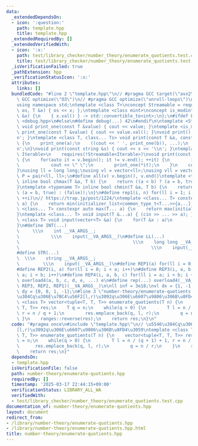 ```yaml
---
data:
  _extendedDependsOn:
  - icon: ':question:'
    path: template.hpp
    title: template.hpp
  _extendedRequiredBy: []
  _extendedVerifiedWith:
  - icon: ':x:'
    path: test/library_checker/number_theory/enumerate_quotients.test.cpp
    title: test/library_checker/number_theory/enumerate_quotients.test.cpp
  _isVerificationFailed: true
  _pathExtension: hpp
  _verificationStatusIcon: ':x:'
  attributes:
    links: []
  bundledCode: "#line 2 \"template.hpp\"\n// #pragma GCC target(\"avx2\")\n// #pragma\
    \ GCC optimize(\"O3\")\n// #pragma GCC optimize(\"unroll-loops\")\n#include <bits/stdc++.h>\n\
    using namespace std;\ntemplate <class T>\nconcept Streamable = requires(ostream\
    \ os, T &x) { os << x; };\ntemplate <class mint>\nconcept is_modint = requires(mint\
    \ &x) {\n    { x.val() } -> std::convertible_to<int>;\n};\n#ifdef LOCAL\n#include\
    \ <debug.hpp>\n#else\n#define debug(...) 42\n#endif\n\ntemplate <Streamable T>\
    \ void print_one(const T &value) { cout << value; }\ntemplate <is_modint T> void\
    \ print_one(const T &value) { cout << value.val(); }\nvoid print() { cout << '\\\
    n'; }\ntemplate <class T, class... Ts> void print(const T &a, const Ts &...b)\
    \ {\n    print_one(a);\n    ((cout << ' ', print_one(b)), ...);\n    cout << '\\\
    n';\n}\nvoid print(const string &s) { cout << s << '\\n'; }\ntemplate <ranges::range\
    \ Iterable>\n    requires(!Streamable<Iterable>)\nvoid print(const Iterable &v)\
    \ {\n    for(auto it = v.begin(); it != v.end(); ++it) {\n        if(it != v.begin())\n\
    \            cout << \" \";\n        print_one(*it);\n    }\n    cout << '\\n';\n\
    }\nusing ll = long long;\nusing vl = vector<ll>;\nusing vll = vector<vl>;\nusing\
    \ P = pair<ll, ll>;\n#define all(v) v.begin(), v.end()\ntemplate <typename T>\
    \ inline bool chmax(T &a, T b) {\n    return ((a < b) ? (a = b, true) : (false));\n\
    }\ntemplate <typename T> inline bool chmin(T &a, T b) {\n    return ((a > b) ?\
    \ (a = b, true) : (false));\n}\n#define rep1(i, n) for(ll i = 1; i <= ((ll)n);\
    \ ++i)\n// https://trap.jp/post/1224/\ntemplate <class... T> constexpr auto min(T...\
    \ a) {\n    return min(initializer_list<common_type_t<T...>>{a...});\n}\ntemplate\
    \ <class... T> constexpr auto max(T... a) {\n    return max(initializer_list<common_type_t<T...>>{a...});\n\
    }\ntemplate <class... T> void input(T &...a) { (cin >> ... >> a); }\ntemplate\
    \ <class T> void input(vector<T> &a) {\n    for(T &x : a)\n        cin >> x;\n\
    }\n#define INT(...)                                                          \
    \     \\\n    int __VA_ARGS__;                                               \
    \            \\\n    input(__VA_ARGS__)\n#define LL(...)                     \
    \                                           \\\n    long long __VA_ARGS__;   \
    \                                                  \\\n    input(__VA_ARGS__)\n\
    #define STR(...)                                                             \
    \  \\\n    string __VA_ARGS__;                                               \
    \         \\\n    input(__VA_ARGS__)\n#define REP1(a) for(ll i = 0; i < a; i++)\n\
    #define REP2(i, a) for(ll i = 0; i < a; i++)\n#define REP3(i, a, b) for(ll i =\
    \ a; i < b; i++)\n#define REP4(i, a, b, c) for(ll i = a; i < b; i += c)\n#define\
    \ overload4(a, b, c, d, e, ...) e\n#define rep(...) overload4(__VA_ARGS__, REP4,\
    \ REP3, REP2, REP1)(__VA_ARGS__)\n\nll inf = 3e18;\nvl dx = {1, -1, 0, 0};\nvl\
    \ dy = {0, 0, 1, -1};\n#line 3 \"number-theory/enumerate-quotients.hpp\"\n// \u5546\
    \u304Cq\u306E\u7BC4\u56F2[l,r)\u3092q\u306E\u6607\u9806\u306B\u8FD4\u3059\ntemplate\
    \ <class T> vector<tuple<T, T, T>> enumerate_quotients(T n) {\n    vector<tuple<T,\
    \ T, T>> res;\n    T q = n;\n    while(q > 0) {\n        T l = n / (q + 1) + 1,\
    \ r = n / q + 1;\n        res.emplace_back(q, l, r);\n        q = n / r;\n   \
    \ }\n    ranges::reverse(res);\n    return res;\n}\n"
  code: "#pragma once\n#include \"template.hpp\"\n// \u5546\u304Cq\u306E\u7BC4\u56F2\
    [l,r)\u3092q\u306E\u6607\u9806\u306B\u8FD4\u3059\ntemplate <class T> vector<tuple<T,\
    \ T, T>> enumerate_quotients(T n) {\n    vector<tuple<T, T, T>> res;\n    T q\
    \ = n;\n    while(q > 0) {\n        T l = n / (q + 1) + 1, r = n / q + 1;\n  \
    \      res.emplace_back(q, l, r);\n        q = n / r;\n    }\n    ranges::reverse(res);\n\
    \    return res;\n}"
  dependsOn:
  - template.hpp
  isVerificationFile: false
  path: number-theory/enumerate-quotients.hpp
  requiredBy: []
  timestamp: '2025-03-17 22:44:15+09:00'
  verificationStatus: LIBRARY_ALL_WA
  verifiedWith:
  - test/library_checker/number_theory/enumerate_quotients.test.cpp
documentation_of: number-theory/enumerate-quotients.hpp
layout: document
redirect_from:
- /library/number-theory/enumerate-quotients.hpp
- /library/number-theory/enumerate-quotients.hpp.html
title: number-theory/enumerate-quotients.hpp
---
```


